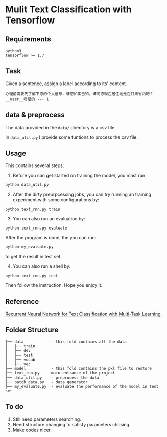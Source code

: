 # Mulit Text Classification with Tensorflow

## Requirements
```
python3
tensorflow >= 1.7
```
## Task
Given a sentence, assign a label according to its' content.
```
办理前需要先了解下您的个人信息，请您如实告知。请问您现在居住地是在甘肃省内吧？__user__嗯是的 --- 1
```

## data & preprocess
The data provided in the `data/` directory is a csv file

In `data_util.py` I provide some funtions to process the csv file.

## Usage
This contains several steps:
1. Before you can get started on training the model, you mast run
```
python data_util.py
```

2. After the dirty preprpcessing jobs, you can try running an training experiment with some configurations by:
```
python text_rnn.py train
```

3. You can also run an evaluation by:
```
python text_rnn.py evaluate
```
After the program is done, the you can run:
```
python my_evaluate.py
```
to get the result in test set.

4. You can also run a shell by:
```
python text_rnn.py test
```
Then follow the instruction. Hope you enjoy it.

## Reference 
[Recurrent Neural Network for Text Classification with Multi-Task Learning](https://www.ijcai.org/Proceedings/16/Papers/408.pdf).

## Folder Structure
```
├── data            - this fold contains all the data
│   ├── train
│   ├── dev
│   ├── test
│   ├── vocab
|   ├── vec
├── model           - this fold contains the pkl file to restore
├── text_rnn.py   - main entrance of the project
├── data_util.py    - preprocess the data
├── batch_data.py   - data generator
├── my_evaluate.py  - evaluate the performance of the model in test set   
```

## To do
1. Still need parameters searching.
2. Need structure changing to satisfy parameters chosing.
3. Make codes nicer.
